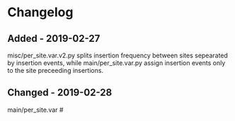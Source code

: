 # Changelog

## Added - 2019-02-27

misc/per_site.var.v2.py  splits insertion frequency between sites sepearated by insertion events, while main/per_site.var.py assign insertion events only to the site preceeding insertions.

## Changed - 2019-02-28

main/per_site.var # 
